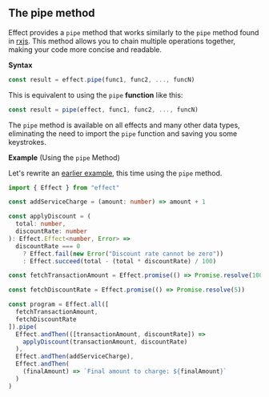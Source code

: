 ## The pipe method

Effect provides a `pipe` method that works similarly to the `pipe` method found in [rxjs](https://rxjs.dev/api/index/function/pipe). This method allows you to chain multiple operations together, making your code more concise and readable.

**Syntax**

```ts showLineNumbers=false
const result = effect.pipe(func1, func2, ..., funcN)
```

This is equivalent to using the `pipe` **function** like this:

```ts showLineNumbers=false
const result = pipe(effect, func1, func2, ..., funcN)
```

The `pipe` method is available on all effects and many other data types, eliminating the need to import the `pipe` function and saving you some keystrokes.

**Example** (Using the `pipe` Method)

Let's rewrite an [earlier example](#build-your-first-pipeline), this time using the `pipe` method.

```ts twoslash collapse={3-15}
import { Effect } from "effect"

const addServiceCharge = (amount: number) => amount + 1

const applyDiscount = (
  total: number,
  discountRate: number
): Effect.Effect<number, Error> =>
  discountRate === 0
    ? Effect.fail(new Error("Discount rate cannot be zero"))
    : Effect.succeed(total - (total * discountRate) / 100)

const fetchTransactionAmount = Effect.promise(() => Promise.resolve(100))

const fetchDiscountRate = Effect.promise(() => Promise.resolve(5))

const program = Effect.all([
  fetchTransactionAmount,
  fetchDiscountRate
]).pipe(
  Effect.andThen(([transactionAmount, discountRate]) =>
    applyDiscount(transactionAmount, discountRate)
  ),
  Effect.andThen(addServiceCharge),
  Effect.andThen(
    (finalAmount) => `Final amount to charge: ${finalAmount}`
  )
)
```
